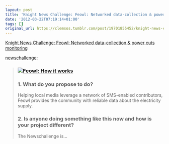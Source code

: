 ```yaml
---
layout: post
title: 'Knight News Challenge: Feowl: Networked data-collection & power cuts monitoring'
date: '2012-03-22T07:19:14+01:00'
tags: []
original_url: https://clemsos.tumblr.com/post/19701855452/knight-news-challenge-feowl-networked
---
```

[Knight News Challenge: Feowl: Networked data-collection & power cuts monitoring](http://newschallenge.tumblr.com/post/19240837131/feowl-networked-data-collection-power-cuts)  

[newschallenge](http://newschallenge.tumblr.com/post/19240837131/feowl-networked-data-collection-power-cuts):

> ### [![Feowl: How it works](http://dl.dropbox.com/u/28303770/FEOWL.infographics_small.jpg)](http://dl.dropbox.com/u/28303770/FEOWL.infographics_big.jpg "Click to see the bigger version")
> 
> ### 1. What do you propose to do?
> 
> Helping local media leverage a network of SMS-enabled contributors, Feowl provides the community with reliable data about the electricity supply.
> 
> ### 2. Is anyone doing something like this now and how is your project different?
> 
> The Newschallenge is…

